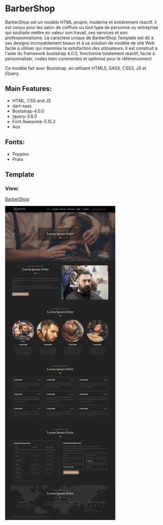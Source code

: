 # BarberShop

BarberShop est un modèle HTML propre, moderne et entièrement réactif. il est conçu pour les salon de coiffure ou tout type de personne ou entreprise qui souhaite mettre en valeur son travail, ses services et son professionnalisme. Le caractère unique de BarberShop Template est dû à ses designs incroyablement beaux et à sa solution de modèle de site Web facile à utiliser qui maximise la satisfaction des utilisateurs. Il est construit à l'aide du framework bootstrap 4.0.0, fonctionne totalement réactif, facile à personnaliser, codes bien commentés et optimisé pour le référencement

Ce modèle fait avec Bootstrap, en utilisant HTML5, SASS, CSS3, JS et jQuery. 

## Main Features:

* HTML, CSS and JS
* dart-sass
* Bootstrap-4.0.0
* jquery-3.6.0
* Font Awesome-5.15.3
* Aos

## Fonts:

* Poppins
* Prata

## Template

### View:

[BarberShop](https://mnajafy.github.io/BarberShop/)

![Template BarberShopp](https://github.com/mnajafy/BarberShop/blob/main/BarberShop.jpeg)
